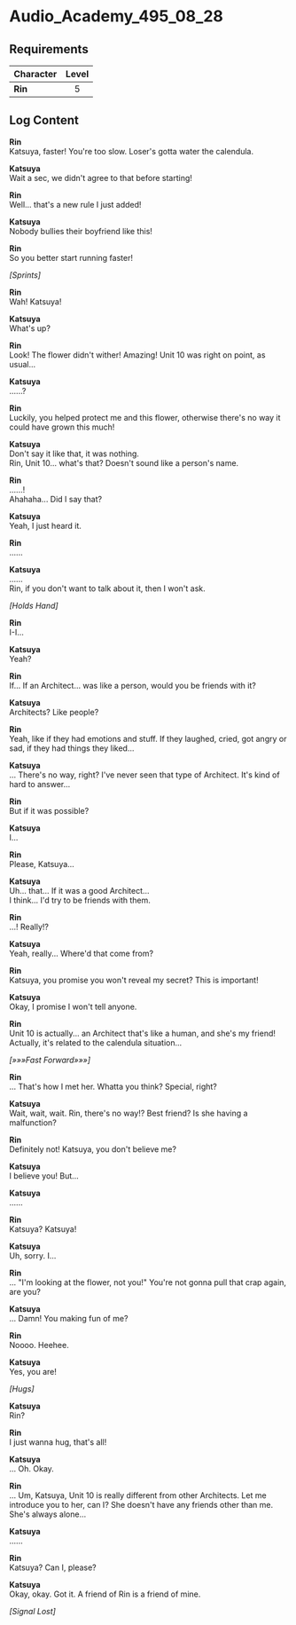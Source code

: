 # Audio_Academy_495_08_28
## Requirements
|Character|Level|
|---------|:---:|
|**Rin**  |  5  |

## Log Content
**Rin**<br>
Katsuya, faster! You're too slow. Loser's gotta water the calendula.

**Katsuya**<br>
Wait a sec, we didn't agree to that before starting!

**Rin**<br>
Well... that's a new rule I just added!

**Katsuya**<br>
Nobody bullies their boyfriend like this!

**Rin**<br>
So you better start running faster!

*\[Sprints\]*

**Rin**<br>
Wah! Katsuya!

**Katsuya**<br>
What's up?

**Rin**<br>
Look! The flower didn't wither! Amazing! Unit 10 was right on point, as usual...

**Katsuya**<br>
......?

**Rin**<br>
Luckily, you helped protect me and this flower, otherwise there's no way it could have grown this much!

**Katsuya**<br>
Don't say it like that, it was nothing.<br>
Rin, Unit 10... what's that? Doesn't sound like a person's name.

**Rin**<br>
......!<br>
Ahahaha... Did I say that?

**Katsuya**<br>
Yeah, I just heard it.

**Rin**<br>
......

**Katsuya**<br>
......<br>
Rin, if you don't want to talk about it, then I won't ask.

*\[Holds Hand\]*

**Rin**<br>
I\-I...

**Katsuya**<br>
Yeah?

**Rin**<br>
If... If an Architect... was like a person, would you be friends with it?

**Katsuya**<br>
Architects? Like people?

**Rin**<br>
Yeah, like if they had emotions and stuff. If they laughed, cried, got angry or sad, if they had things they liked...

**Katsuya**<br>
... There's no way, right? I've never seen that type of Architect. It's kind of hard to answer...

**Rin**<br>
But if it was possible?

**Katsuya**<br>
I...

**Rin**<br>
Please, Katsuya...

**Katsuya**<br>
Uh... that... If it was a good Architect...<br>
I think... I'd try to be friends with them.<br>


**Rin**<br>
...! Really!?

**Katsuya**<br>
Yeah, really... Where'd that come from?

**Rin**<br>
Katsuya, you promise you won't reveal my secret? This is important!

**Katsuya**<br>
Okay, I promise I won't tell anyone.

**Rin**<br>
Unit 10 is actually... an Architect that's like a human, and she's my friend! Actually, it's related to the calendula situation...

*[»»»Fast Forward»»»]*

**Rin**<br>
... That's how I met her. Whatta you think? Special, right?

**Katsuya**<br>
Wait, wait, wait. Rin, there's no way!? Best friend? Is she having a malfunction?

**Rin**<br>
Definitely not! Katsuya, you don't believe me?

**Katsuya**<br>
I believe you! But...

**Katsuya**<br>
......

**Rin**<br>
Katsuya? Katsuya!

**Katsuya**<br>
Uh, sorry. I...

**Rin**<br>
... "I'm looking at the flower, not you!" You're not gonna pull that crap again, are you?

**Katsuya**<br>
... Damn! You making fun of me?

**Rin**<br>
Noooo. Heehee.

**Katsuya**<br>
Yes, you are!

*\[Hugs\]*

**Katsuya**<br>
Rin?

**Rin**<br>
I just wanna hug, that's all!

**Katsuya**<br>
... Oh. Okay.

**Rin**<br>
... Um, Katsuya, Unit 10 is really different from other Architects. Let me introduce you to her, can I? She doesn't have any friends other than me. She's always alone...

**Katsuya**<br>
......

**Rin**<br>
Katsuya? Can I, please?

**Katsuya**<br>
Okay, okay. Got it. A friend of Rin is a friend of mine.

*[Signal Lost]*